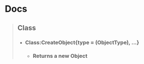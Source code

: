# Docs

> ## Class
> 
> - ### Class:CreateObject{type = <string> (ObjectType), ...}
>    - ### Returns a new Object
